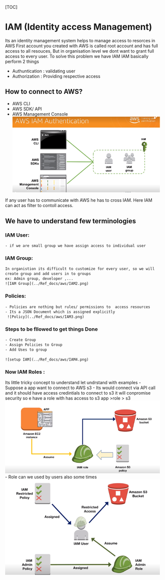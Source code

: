 [TOC]

# IAM (Identity access Management)

Its an identity management system helps to manage access to resorces in AWS
First account you created with AWS is called root account and has full access to all resouces, 
But in organisation level we dont want to grant full access to every user. To solve this problem we have IAM
IAM basically perform 2 things 
 * Authuntication : validating user
 * Authorization : Providing respective access

## How to connect to AWS?
 - AWS CLI
 - AWS SDK/ API
 - AWS Management Console
 ![iam1](../Ref_docs/aws/IAM1.png)

 If any user has to communicate with AWS he has to cross IAM.
 Here IAM can act as filter to contoll access.

## We have to understand few terminologies

### IAM User:
    - if we are small group we have assign access to individual user

### IAM Group:
    In organistion its difficult to customize for every user, so we will create group and add users in to groups
    ex: Admin group, developer ,...
    ![IAM Group](../Ref_docs/aws/IAM2.png)

### Policies:
    - Policies are nothing but rules/ permissions to  access resources
    - Its a JSON Document which is assigned explicitly
     ![Policy](../Ref_docs/aws/IAM3.png)

### Steps to be fllowed to get things Done
    - Create Group
    - Assign Policies to Group
    - Add Uses to group 

    ![setup IAM](../Ref_docs/aws/IAM4.png)

### Now IAM Roles :
 Its little tricky concept to understand let undrstand with examples
    - Suppose a app want to connect to AWS s3 
        - Its would connect via API call and it should have access credintials to connect to s3 it will conpromise security so e have a role with has access to s3 
        app >role > s3
        ![Role_app](../Ref_docs/aws/IAM5.png)
    - Role can we used by users also some times
    ![Role_app](../Ref_docs/aws/IAM6.png)